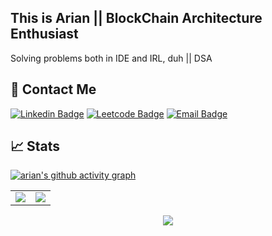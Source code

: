 <!-- - 👋 Hi, I’m Arian Shaikh
- 👀 I’m interested in BlockChain Developer
- 🌱 I’m currently learning DSA & BlockChain Architecture
- 💞️ I’m looking to collaborate on some cool projects on dApps
- 📫 How to reach me? this is my email: ariansk90@gmail.com -->

## This is Arian || BlockChain Architecture Enthusiast
<!--![](https://komarev.com/ghpvc/?username=arian0zen&style=flat-square) -->
Solving problems both in IDE and IRL, duh || DSA
<!---
arian0zen/arian0zen is a ✨ special ✨ repository because its `README.md` (this file) appears on your GitHub profile.
You can click the Preview link to take a look at your changes.
--->
## 📱 Contact Me
[![Linkedin Badge](https://img.shields.io/badge/LinkedIn-0077B5?style=for-the-badge&logo=Linkedin&logoColor=white&link=https://www.linkedin.com/in/arian-shaikh-3b679b240/)](https://www.linkedin.com/in/arian-shaikh-3b679b240/)   [![Leetcode Badge](https://img.shields.io/badge/-LeetCode-FFA116?style=for-the-badge&logo=LeetCode&logoColor=black&link=https://leetcode.com/crysish/)](https://leetcode.com/crysish/) [![Email Badge](https://img.shields.io/badge/Gmail-D14836?style=for-the-badge&logo=gmail&logoColor=white&link=mailto:ariansk90@gmail.com)](mailto:ariansk90@gmail.com)



## 📈 Stats
[![arian's github activity graph](https://activity-graph.herokuapp.com/graph?username=arian0zen&theme=green)](https://github.com/arian0zen/github-readme-activity-graph)
<table>
<tr>
<td>
<img src="https://github-readme-stats.vercel.app/api?username=arian0zen&include_all_commits=true&count_private=true&show_icons=true&line_height=20&theme=tokyonight"/>
<td><img src="https://github-readme-stats.vercel.app/api/top-langs?username=arian0zen&show_icons=true&locale=en&layout=compact&theme=tokyonight" />
</td>
</tr>
</table>
<p align="center">
<img align="center" src="http://github-readme-streak-stats.herokuapp.com?user=arian0zen&theme=prussian"/>
</p>

